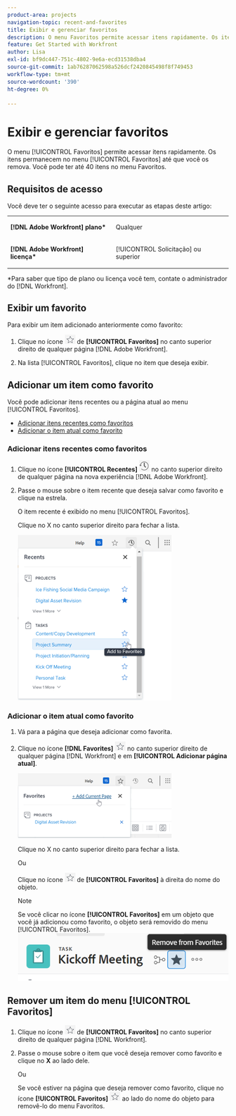 ```yaml
---
product-area: projects
navigation-topic: recent-and-favorites
title: Exibir e gerenciar favoritos
description: O menu Favoritos permite acessar itens rapidamente. Os itens permanecem no menu Favoritos até que você os remova. Você pode ter até 40 itens no menu Favoritos.
feature: Get Started with Workfront
author: Lisa
exl-id: bf9dc447-751c-4802-9e6a-ecd31538dba4
source-git-commit: 1ab76287062598a526dcf2420845498f8f749453
workflow-type: tm+mt
source-wordcount: '390'
ht-degree: 0%

---
```


# Exibir e gerenciar favoritos

O menu [!UICONTROL Favoritos] permite acessar itens rapidamente. Os itens permanecem no menu [!UICONTROL Favoritos] até que você os remova. Você pode ter até 40 itens no menu Favoritos.

## Requisitos de acesso

Você deve ter o seguinte acesso para executar as etapas deste artigo:

<table style="table-layout:auto"> 
 <col> 
 </col> 
 <col> 
 </col> 
 <tbody> 
  <tr> 
   <td role="rowheader"><strong>[!DNL Adobe Workfront] plano*</strong></td> 
   <td> <p>Qualquer</p> </td> 
  </tr> 
  <tr> 
   <td role="rowheader"><strong>[!DNL Adobe Workfront] licença*</strong></td> 
   <td> <p>[!UICONTROL Solicitação] ou superior</p> </td> 
  </tr> 
 </tbody> 
</table>

&#42;Para saber que tipo de plano ou licença você tem, contate o administrador do [!DNL Workfront].

## Exibir um favorito

Para exibir um item adicionado anteriormente como favorito:

1. Clique no ícone ![](assets/favorites-icon.png) de **[!UICONTROL Favoritos]** no canto superior direito de qualquer página [!DNL Adobe Workfront].

1. Na lista [!UICONTROL Favoritos], clique no item que deseja exibir.

## Adicionar um item como favorito

Você pode adicionar itens recentes ou a página atual ao menu [!UICONTROL Favoritos].

* [Adicionar itens recentes como favoritos](#add-recent-items-as-a-favorite)
* [Adicionar o item atual como favorito](#add-the-current-item-as-a-favorite)

### Adicionar itens recentes como favoritos

1. Clique no ícone **[!UICONTROL Recentes]** ![[!UICONTROL Recentes]](assets/recents-icon-40x43.png) no canto superior direito de qualquer página na nova experiência [!DNL Adobe Workfront].
1. Passe o mouse sobre o item recente que deseja salvar como favorito e clique na estrela.

   O item recente é exibido no menu [!UICONTROL Favoritos].

   Clique no X no canto superior direito para fechar a lista.

   ![Marcar um item recente como favorito](assets/favorite-recent-item-2022-350x375.png)

### Adicionar o item atual como favorito

1. Vá para a página que deseja adicionar como favorita.
1. Clique no ícone **[!DNL Favorites]** ![](assets/favorites-icon.png) no canto superior direito de qualquer página [!DNL Workfront] e em **[!UICONTROL Adicionar página atual]**.

   ![Adicionar página atual aos favoritos](assets/add-current-page-favorite-2022-350x147.png)

   Clique no X no canto superior direito para fechar a lista.

   Ou

   Clique no ícone ![](assets/favorites-icon.png) de **[!UICONTROL Favoritos]** à direita do nome do objeto.

   >[!NOTE]
   >
   >Se você clicar no ícone **[!UICONTROL Favoritos]** em um objeto que você já adicionou como favorito, o objeto será removido do menu [!UICONTROL Favoritos].\
   >![](assets/nwe-remove-from-favorites-350x52.png)

## Remover um item do menu [!UICONTROL Favoritos]

1. Clique no ícone ![](assets/favorites-icon.png) de **[!UICONTROL Favoritos]** no canto superior direito de qualquer página [!DNL Workfront].

1. Passe o mouse sobre o item que você deseja remover como favorito e clique no **X** ao lado dele.

   Ou

   Se você estiver na página que deseja remover como favorito, clique no ícone **[!UICONTROL Favoritos]** ![](assets/favorites-icon.png) ao lado do nome do objeto para removê-lo do menu Favoritos.
